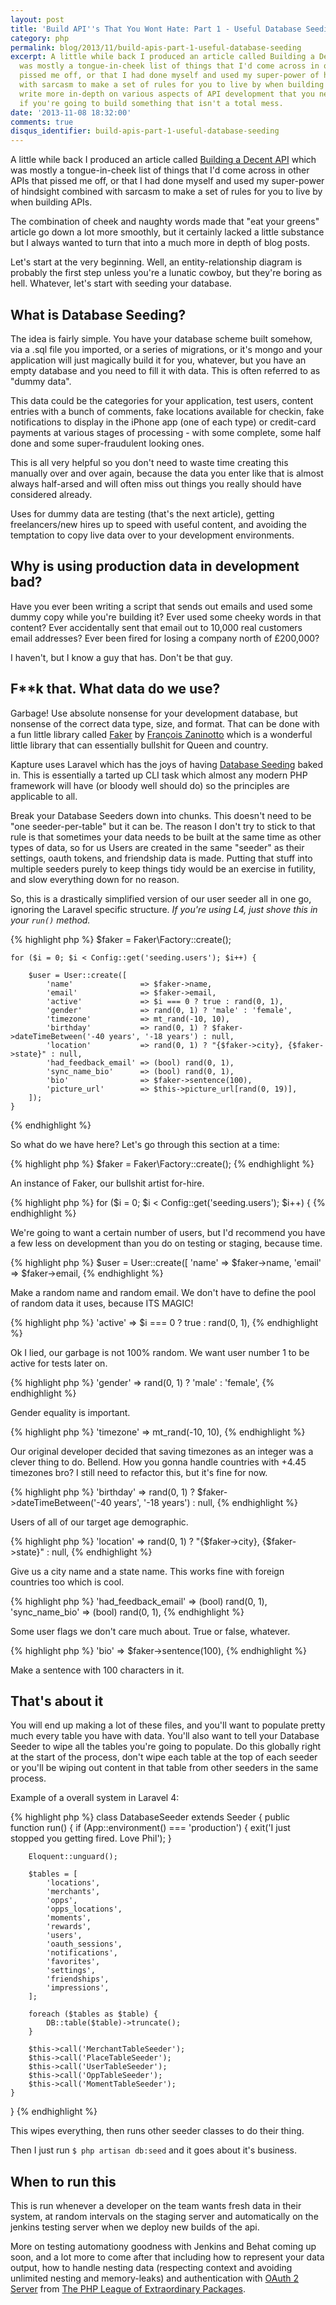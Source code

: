 ```yaml
---
layout: post
title: 'Build API''s That You Wont Hate: Part 1 - Useful Database Seeding'
category: php
permalink: blog/2013/11/build-apis-part-1-useful-database-seeding
excerpt: A little while back I produced an article called Building a Decent API which
  was mostly a tongue-in-cheek list of things that I'd come across in other APIs that
  pissed me off, or that I had done myself and used my super-power of hindsight combined
  with sarcasm to make a set of rules for you to live by when building APIs. Now I'll
  write more in-depth on various aspects of API development that you need to know
  if you're going to build something that isn't a total mess.
date: '2013-11-08 18:32:00'
comments: true
disqus_identifier: build-apis-part-1-useful-database-seeding
---
```


A little while back I produced an article called [Building a Decent API][] which was mostly a tongue-in-cheek list of things that I'd come across in other APIs that pissed me off, or that I had done myself and used my super-power of hindsight combined with sarcasm to make a set of rules for you to live by when building APIs. 

The combination of cheek and naughty words made that "eat your greens" article go down a lot more smoothly, but it certainly lacked a little substance but I always wanted to turn that into a much more in depth of blog posts.

Let's start at the very beginning. Well, an entity-relationship diagram is probably the first step unless you're a lunatic cowboy, but they're boring as hell. Whatever, let's start with seeding your database.

## What is Database Seeding?

The idea is fairly simple. You have your database scheme built somehow, via a .sql file you imported, or a series of migrations, or it's mongo and your application will just magically build it for you, whatever, but you have an empty database and you need to fill it with data. This is often referred to as "dummy data".

This data could be the categories for your application, test users, content entries with a bunch of comments, fake locations available for checkin, fake notifications to display in the iPhone app (one of each type) or credit-card payments at various stages of processing - with some complete, some half done and some super-fraudulent looking ones.

This is all very helpful so you don't need to waste time creating this manually over and over again, because the data you enter like that is almost always half-arsed and will often miss out things you really should have considered already.

Uses for dummy data are testing (that's the next article), getting freelancers/new hires up to speed with useful content, and avoiding the temptation to copy live data over to your development environments.

## Why is using production data in development bad?

Have you ever been writing a script that sends out emails and used some dummy copy while you're building it? Ever used some cheeky words in that content? Ever accidentally sent that email out to 10,000 real customers email addresses? Ever been fired for losing a company north of £200,000? 

I haven't, but I know a guy that has. Don't be that guy.

## F**k that. What data do we use? 

Garbage! Use absolute nonsense for your development database, but nonsense of the correct data type, size, and format. That can be done with a fun little library called [Faker][] by [François Zaninotto](https://twitter.com/francoisz/) which is a wonderful little library that can essentially bullshit for Queen and country.

Kapture uses Laravel which has the joys of having [Database Seeding][] baked in. This is essentially a tarted up CLI task which almost any modern PHP framework will have (or bloody well should do) so the principles are applicable to all.

Break your Database Seeders down into chunks. This doesn't need to be "one seeder-per-table" but it can be. The reason I don't try to stick to that rule is that sometimes your data needs to be built at the same time as other types of data, so for us Users are created in the same "seeder" as their settings, oauth tokens, and friendship data is made. Putting that stuff into multiple seeders purely to keep things tidy would be an exercise in futility, and slow everything down for no reason. 

So, this is a drastically simplified version of our user seeder all in one go, ignoring the Laravel specific structure. _If you're using L4, just shove this in your `run()` method._

{% highlight php %}
    $faker = Faker\Factory::create();

    for ($i = 0; $i < Config::get('seeding.users'); $i++) {

        $user = User::create([
            'name'               => $faker->name,
            'email'              => $faker->email,
            'active'             => $i === 0 ? true : rand(0, 1),
            'gender'             => rand(0, 1) ? 'male' : 'female',
            'timezone'           => mt_rand(-10, 10),
            'birthday'           => rand(0, 1) ? $faker->dateTimeBetween('-40 years', '-18 years') : null,
            'location'           => rand(0, 1) ? "{$faker->city}, {$faker->state}" : null,
            'had_feedback_email' => (bool) rand(0, 1),
            'sync_name_bio'      => (bool) rand(0, 1),
            'bio'                => $faker->sentence(100),
            'picture_url'        => $this->picture_url[rand(0, 19)],
        ]);
    }
{% endhighlight %}

So what do we have here? Let's go through this section at a time:

{% highlight php %}
    $faker = Faker\Factory::create();
{% endhighlight %}
	
An instance of Faker, our bullshit artist for-hire.

{% highlight php %}
    for ($i = 0; $i < Config::get('seeding.users'); $i++) {
{% endhighlight %}

We're going to want a certain number of users, but I'd recommend you have a few less on development than you do on testing or staging, because time.

{% highlight php %}
        $user = User::create([
            'name'               => $faker->name,
            'email'              => $faker->email,
{% endhighlight %}

Make a random name and random email. We don't have to define the pool of random data it uses, because ITS MAGIC!

{% highlight php %}
            'active'             => $i === 0 ? true : rand(0, 1),
{% endhighlight %}
				
Ok I lied, our garbage is not 100% random. We want user number 1 to be active for tests later on.

{% highlight php %}
            'gender'             => rand(0, 1) ? 'male' : 'female',
{% endhighlight %}
				
Gender equality is important.

{% highlight php %}
            'timezone'           => mt_rand(-10, 10),
{% endhighlight %}
				
Our original developer decided that saving timezones as an integer was a clever thing to do. Bellend. How you gonna handle countries with +4.45 timezones bro? I still need to refactor this, but it's fine for now.

{% highlight php %}
            'birthday'           => rand(0, 1) ? $faker->dateTimeBetween('-40 years', '-18 years') : null,
{% endhighlight %}

Users of all of our target age demographic. 

{% highlight php %}
            'location'           => rand(0, 1) ? "{$faker->city}, {$faker->state}" : null,
{% endhighlight %}
				
Give us a city name and a state name. This works fine with foreign countries too which is cool.

{% highlight php %}
            'had_feedback_email' => (bool) rand(0, 1),
            'sync_name_bio'      => (bool) rand(0, 1),
{% endhighlight %}
            
Some user flags we don't care much about. True or false, whatever.

{% highlight php %}
            'bio'                => $faker->sentence(100),
{% endhighlight %}

Make a sentence with 100 characters in it. 


## That's about it

You will end up making a lot of these files, and you'll want to populate pretty much every table you have with data. You'll also want to tell your Database Seeder to wipe all the tables you're going to populate. Do this globally right at the start of the process, don't wipe each table at the top of each seeder or you'll be wiping out content in that table from other seeders in the same process.

Example of a overall system in Laravel 4:

{% highlight php %}
class DatabaseSeeder extends Seeder
{
    public function run()
    {
        if (App::environment() === 'production') {
            exit('I just stopped you getting fired. Love Phil');
        }

        Eloquent::unguard();

        $tables = [
            'locations',
            'merchants',
            'opps',
            'opps_locations',
            'moments',
            'rewards',
            'users',
            'oauth_sessions',
            'notifications',
            'favorites',
            'settings',
            'friendships',
            'impressions',
        ];

        foreach ($tables as $table) {
            DB::table($table)->truncate();
        }

        $this->call('MerchantTableSeeder');
        $this->call('PlaceTableSeeder');
        $this->call('UserTableSeeder');
        $this->call('OppTableSeeder');
        $this->call('MomentTableSeeder');
    }
}
{% endhighlight %}

This wipes everything, then runs other seeder classes to do their thing. 

Then I just run `$ php artisan db:seed` and it goes about it's business.

## When to run this

This is run whenever a developer on the team wants fresh data in their system, at random intervals on the staging server and automatically on the jenkins testing server when we deploy new builds of the api.

More on testing automationy goodness with Jenkins and Behat coming up soon, and a lot more to come after that including how to represent your data output, how to handle nesting data (respecting context and avoiding unlimited nesting and memory-leaks) and authentication with [OAuth 2 Server](https://github.com/php-loep/oauth2-server) from [The PHP League of Extraordinary Packages](http://www.thephpleague.com/).

[Building a Decent API]: /blog/2013/07/building-a-decent-api
[Faker]: https://github.com/fzaninotto/Faker
[Database Seeding]: http://laravel.com/docs/migrations#database-seeding